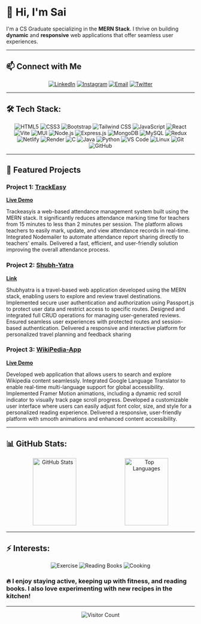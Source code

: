 

# 👋 Hi, I'm **Sai**  

I'm a  CS Graduate specializing in the **MERN Stack**. I thrive on building **dynamic** and **responsive** web applications that offer seamless user experiences.



---

## 📫 Connect with Me
<p align="center">
  <a href="https://www.linkedin.com/in/c%CA%9C%E1%B4%87%C9%B4%C9%B4%E1%B4%80-s%E1%B4%80%C9%AA-p%CA%80%E1%B4%80%E1%B4%8B%E1%B4%80s%CA%9C-b930a0256/"><img src="https://img.shields.io/badge/-LinkedIn-0077B5?style=for-the-badge&logo=linkedin&logoColor=white" alt="LinkedIn"></a>
  <a href="https://www.instagram.com/__the.2003__/"><img src="https://img.shields.io/badge/-Instagram-E4405F?style=for-the-badge&logo=instagram&logoColor=white" alt="Instagram"></a>
  <a href="mailto:chennasaicsp@gmail.com"><img src="https://img.shields.io/badge/-Email-D14836?style=for-the-badge&logo=gmail&logoColor=white" alt="Email"></a>
  <a href="https://twitter.com/Sa1Prakash444"><img src="https://img.shields.io/badge/-Twitter-1DA1F2?style=for-the-badge&logo=twitter&logoColor=white" alt="Twitter"></a>
</p>

---

## 🛠️ Tech Stack:
<p align="center">
  <img src="https://img.shields.io/badge/-HTML5-E34F26?style=for-the-badge&logo=HTML5&logoColor=white" alt="HTML5">
  <img src="https://img.shields.io/badge/-CSS3-1572B6?style=for-the-badge&logo=CSS3&logoColor=white" alt="CSS3">
  <img src="https://img.shields.io/badge/-Bootstrap-7952B3?style=for-the-badge&logo=Bootstrap&logoColor=white" alt="Bootstrap">
  <img src="https://img.shields.io/badge/-Tailwind%20CSS-06B6D4?style=for-the-badge&logo=Tailwind-CSS&logoColor=white" alt="Tailwind CSS">
  <img src="https://img.shields.io/badge/-JavaScript-F7DF1E?style=for-the-badge&logo=JavaScript&logoColor=black" alt="JavaScript">
  <img src="https://img.shields.io/badge/-React-61DAFB?style=for-the-badge&logo=React&logoColor=black" alt="React">
  <img src="https://img.shields.io/badge/-Vite-646CFF?style=for-the-badge&logo=vite&logoColor=white" alt="Vite">
  <img src="https://img.shields.io/badge/-MUI-007FFF?style=for-the-badge&logo=mui&logoColor=white" alt="MUI">
  <img src="https://img.shields.io/badge/-Node.js-339933?style=for-the-badge&logo=Node.js&logoColor=white" alt="Node.js">
  <img src="https://img.shields.io/badge/-Express.js-000000?style=for-the-badge&logo=Express&logoColor=white" alt="Express.js">
  <img src="https://img.shields.io/badge/-MongoDB-47A248?style=for-the-badge&logo=MongoDB&logoColor=white" alt="MongoDB">
  <img src="https://img.shields.io/badge/-MySQL-4479A1?style=for-the-badge&logo=mysql&logoColor=white" alt="MySQL">
  <img src="https://img.shields.io/badge/-Redux-764ABC?style=for-the-badge&logo=redux&logoColor=white" alt="Redux">
  <img src="https://img.shields.io/badge/-Netlify-00C7B7?style=for-the-badge&logo=netlify&logoColor=white" alt="Netlify">
  <img src="https://img.shields.io/badge/-Render-46E3B7?style=for-the-badge&logo=render&logoColor=white" alt="Render">
  <img src="https://img.shields.io/badge/-C-A8B9CC?style=for-the-badge&logo=C&logoColor=white" alt="C">
  <img src="https://img.shields.io/badge/-Java-007396?style=for-the-badge&logo=java&logoColor=white" alt="Java">
  <img src="https://img.shields.io/badge/-Python-3776AB?style=for-the-badge&logo=python&logoColor=white" alt="Python">
  <img src="https://img.shields.io/badge/-VS%20Code-007ACC?style=for-the-badge&logo=visual-studio-code&logoColor=white" alt="VS Code">
  <img src="https://img.shields.io/badge/-Linux-FCC624?style=for-the-badge&logo=Linux&logoColor=black" alt="Linux">
  <img src="https://img.shields.io/badge/-Git-F05032?style=for-the-badge&logo=git&logoColor=white" alt="Git">
  <img src="https://img.shields.io/badge/-GitHub-181717?style=for-the-badge&logo=github&logoColor=white" alt="GitHub">
</p>

---

## 🌟 Featured Projects
### Project 1: [TrackEasy](https://github.com/SAICSP/Reactwiki)
**[Live Demo](https://trackeasy500075.onrender.com/)**

Trackeasyis a web-based attendance management system built using the MERN 
stack. It significantly reduces attendance marking time for teachers from 15 
minutes to less than 2 minutes per session. The platform allows teachers to easily 
mark, update, and view attendance records in real-time. Integrated Nodemailer to 
automate attendance report sharing directly to teachers' emails. Delivered a fast, 
efficient, and user-friendly solution improving the overall attendance process. 

### Project 2: [Shubh-Yatra](https://github.com/SAICSP/Shubh-Yatra)
**[Link](https://github.com/SAICSP/Shubh-Yatra)**

Shubhyatra is a travel-based web application developed using the MERN stack, 
enabling users to explore and review travel destinations. Implemented secure user 
authentication and authorization using Passport.js to protect user data and restrict 
access to specific routes. Designed and integrated full CRUD operations for managing 
user-generated reviews. Ensured seamless user experiences with protected routes and 
session-based authentication. Delivered a responsive and interactive platform for 
personalized travel planning and feedback sharing


### Project 3: [WikiPedia-App](https://github.com/SAICSP/Reactwiki)
**[Live Demo](https://wikiuibysai.netlify.app/)**


Developed web application that allows users to search and explore Wikipedia 
content seamlessly. Integrated Google Language Translator to enable real-time 
multi-language support for global accessibility. Implemented Framer Motion 
animations, including a dynamic red scroll indicator to visually track page scroll 
progress. Developed a customizable user interface where users can easily adjust 
font color, size, and style for a personalized reading experience. Delivered a 
responsive, user-friendly platform with smooth animations and enhanced content 
accessibility.

---

## 📊 GitHub Stats:
<p align="center">
  <img src="https://github-readme-stats.vercel.app/api?username=SAICSP&show_icons=true&theme=radical" alt="GitHub Stats" height="180px" width="48%">
  <img src="https://github-readme-stats.vercel.app/api/top-langs/?username=SAICSP&layout=compact&theme=radical" alt="Top Languages" height="180px" width="48%">
</p>

---

## ⚡ Interests:
<p align="center">
  <img src="https://img.shields.io/badge/-Exercise-F4A261?style=for-the-badge&logo=fitness&logoColor=white" alt="Exercise">
  <img src="https://img.shields.io/badge/-Reading%20Books-264653?style=for-the-badge&logo=read&logoColor=white" alt="Reading Books">
  <img src="https://img.shields.io/badge/-Cooking-E76F51?style=for-the-badge&logo=cooking&logoColor=white" alt="Cooking">
</p>

### 🔥 I enjoy staying active, keeping up with fitness, and reading books. I also love experimenting with new recipes in the kitchen!

---

<p align="center">
  <img src="https://visitor-badge.laobi.icu/badge?page_id=SAICSP" alt="Visitor Count">
</p>
